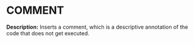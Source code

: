 # COMMENT  
  
**Description:** Inserts a comment, which is a descriptive annotation of the code that does not get executed.  
  
  